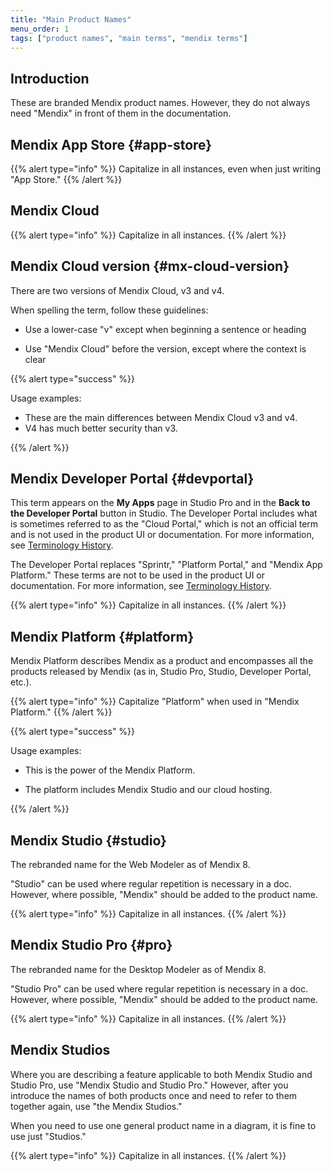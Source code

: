 ```yaml
---
title: "Main Product Names"
menu_order: 1
tags: ["product names", "main terms", "mendix terms"]
---
```


## Introduction

These are branded Mendix product names. However, they do not always need "Mendix" in front of them in the documentation.

## Mendix App Store {#app-store}

{{% alert type="info" %}}
Capitalize in all instances, even when just writing "App Store."
{{% /alert %}}

## Mendix Cloud

{{% alert type="info" %}}
Capitalize in all instances.
{{% /alert %}}

## Mendix Cloud version {#mx-cloud-version}

There are two versions of Mendix Cloud, v3 and v4.

When spelling the term, follow these guidelines:

* Use a lower-case "v" except when beginning a sentence or heading

* Use "Mendix Cloud" before the version, except where the context is clear

{{% alert type="success" %}}

Usage examples:

* These are the main differences between Mendix Cloud v3 and v4.
* V4 has much better security than v3. 

{{% /alert %}}

## Mendix Developer Portal {#devportal}

This term appears on the **My Apps** page in Studio Pro and in the **Back to the Developer Portal** button in Studio. The Developer Portal includes what is sometimes referred to as the "Cloud Portal," which is not an official term and is not used in the product UI or documentation. For more information, see [Terminology History](terminology-history).

The Developer Portal replaces "Sprintr," "Platform Portal," and "Mendix App Platform." These terms are not to be used in the product UI or documentation. For more information, see [Terminology History](terminology-history).

{{% alert type="info" %}}
Capitalize in all instances.
{{% /alert %}}

## Mendix Platform {#platform}

Mendix Platform describes Mendix as a product and encompasses all the products released by Mendix (as in, Studio Pro, Studio, Developer Portal, etc.).

{{% alert type="info" %}}
Capitalize "Platform" when used in "Mendix Platform."
{{% /alert %}}

{{% alert type="success" %}}

Usage examples:

* This is the power of the Mendix Platform.

* The platform includes Mendix Studio and our cloud hosting.

{{% /alert %}}

## Mendix Studio {#studio}

The rebranded name for the Web Modeler as of Mendix 8.

"Studio" can be used where regular repetition is necessary in a doc. However, where possible, "Mendix" should be added to the product name.

{{% alert type="info" %}}
Capitalize in all instances.
{{% /alert %}}

## Mendix Studio Pro {#pro}

The rebranded name for the Desktop Modeler as of Mendix 8.

"Studio Pro" can be used where regular repetition is necessary in a doc. However, where possible, "Mendix" should be added to the product name.

{{% alert type="info" %}}
Capitalize in all instances.
{{% /alert %}}

## Mendix Studios

Where you are describing a feature applicable to both Mendix Studio and Studio Pro, use "Mendix Studio and Studio Pro." However, after you introduce the names of both products once and need to refer to them together again, use "the Mendix Studios."

When you need to use one general product name in a diagram, it is fine to use just "Studios."

{{% alert type="info" %}}
Capitalize in all instances.
{{% /alert %}}